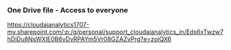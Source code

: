 
### One Drive file - Access to everyone

https://cloudaianalytics1707-my.sharepoint.com/:p:/g/personal/support_cloudaianalytics_in/Eds6xTwzw7hDiDu8NsWXlE0B6vDvRPAYm5Vr08GZAZvPrg?e=zoiQX6 
